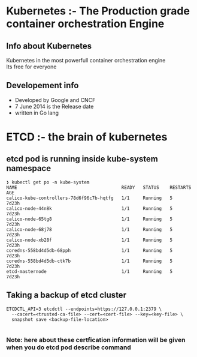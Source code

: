 # Kubernetes :- The Production grade container orchestration  Engine 
## Info about Kubernetes
Kubernetes in the most powerfull container orchestration engine <br/>
Its free for everyone <br/>
## Developement  info 
<ul>
	<li> Developed by Google and CNCF  </li>
	<li> 7 June 2014 is the Release date  </li>
	<li> written in Go lang  </li>
	
</ul>


# ETCD :- the brain of kubernetes 

## etcd pod is running inside kube-system namespace 


```
❯ kubectl get po -n kube-system
NAME                                       READY   STATUS    RESTARTS   AGE
calico-kube-controllers-78d6f96c7b-hqtfg   1/1     Running   5          7d23h
calico-node-44n8k                          1/1     Running   5          7d23h
calico-node-65tg8                          1/1     Running   5          7d23h
calico-node-68j78                          1/1     Running   5          7d23h
calico-node-xb28f                          1/1     Running   5          7d23h
coredns-558bd4d5db-68pph                   1/1     Running   5          7d23h
coredns-558bd4d5db-ctk7b                   1/1     Running   5          7d23h
etcd-masternode                            1/1     Running   5          7d23h

```

## Taking a backup of etcd cluster 

```
ETCDCTL_API=3 etcdctl --endpoints=https://127.0.0.1:2379 \
  --cacert=<trusted-ca-file> --cert=<cert-file> --key=<key-file> \
  snapshot save <backup-file-location>
  
```

### Note: here about these certfication information will be given when you do etcd pod describe command 

